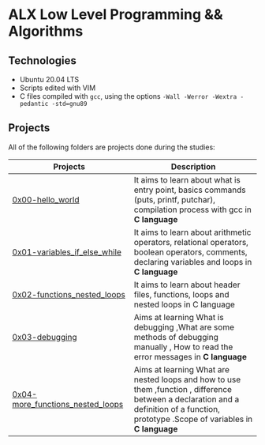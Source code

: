 # ALX Low Level Programming && Algorithms

## Technologies

* Ubuntu 20.04 LTS
* Scripts edited with VIM
* C files compiled with `gcc`, using the options `-Wall -Werror -Wextra -pedantic -std=gnu89`

## Projects
All of the following folders are projects done during the studies:

Projects | Description
--- | ---
[0x00-hello_world](0x00-hello_world) | It aims to learn about what is entry point, basics commands (puts, printf, putchar), compilation process with gcc in __C language__
[0x01-variables_if_else_while](0x01-variables_if_else_while) | It aims to learn about arithmetic operators, relational operators, boolean operators, comments, declaring variables and loops in __C language__
[0x02-functions_nested_loops](0x02-functions_nested_loops) | It aims to learn about header files, functions, loops and nested loops in C language
[0x03-debugging](0x03-debugging) | Aims at learning What is debugging ,What are some methods of debugging manually , How to read the error messages in __C language__
[0x04-more_functions_nested_loops](0x04-more_functions_nested_loops) | Aims at learning What are nested loops and how to use them ,function , difference between a declaration and a definition of a function, prototype .Scope of variables in __C language__
